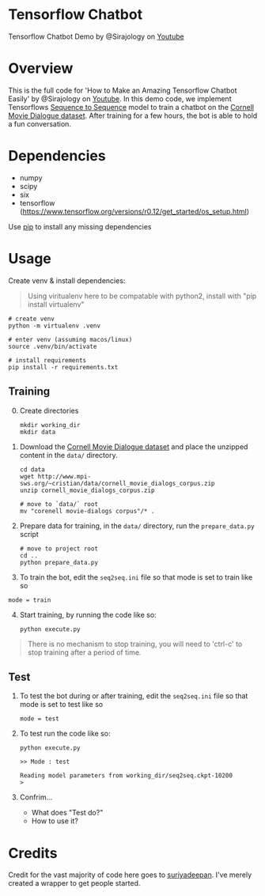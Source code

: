 # Tensorflow Chatbot
Tensorflow Chatbot Demo by @Sirajology on [Youtube](https://youtu.be/SJDEOWLHYVo)

Overview
============
This is the full code for 'How to Make an Amazing Tensorflow Chatbot Easily' by @Sirajology on [Youtube](https://youtu.be/SJDEOWLHYVo). In this demo code, we implement Tensorflows [Sequence to Sequence](https://www.tensorflow.org/versions/r0.12/tutorials/seq2seq/index.html) model to train a
chatbot on the [Cornell Movie Dialogue dataset](https://www.cs.cornell.edu/~cristian/Cornell_Movie-Dialogs_Corpus.html). After training for a few hours, the bot is able to hold a fun conversation.


Dependencies
============
* numpy
* scipy 
* six
* tensorflow (https://www.tensorflow.org/versions/r0.12/get_started/os_setup.html)

Use [pip](https://pypi.python.org/pypi/pip) to install any missing dependencies


Usage
===========

Create venv & install dependencies:

> Using viritualenv here to be compatable with python2, install with "pip install virtualenv"

```
# create venv
python -m virtualenv .venv

# enter venv (assuming macos/linux)
source .venv/bin/activate

# install requirements
pip install -r requirements.txt
```

Training
--------------------

0. Create directories
    ```
    mkdir working_dir
    mkdir data
    ```

1. Download the [Cornell Movie Dialogue dataset](https://www.cs.cornell.edu/~cristian/Cornell_Movie-Dialogs_Corpus.html) and place the unzipped content in the `data/` directory.
    ```
    cd data
    wget http://www.mpi-sws.org/~cristian/data/cornell_movie_dialogs_corpus.zip
    unzip cornell_movie_dialogs_corpus.zip

    # move to `data/` root
    mv "corenell movie-dialogs corpus"/* .
    ```

2. Prepare data for training, in the `data/` directory, run the `prepare_data.py` script
    ```
    # move to project root
    cd ..
    python prepare_data.py
    ```

3. To train the bot, edit the `seq2seq.ini` file so that mode is set to train like so

`mode = train`

4. Start training, by running the code like so:

    ``python execute.py``

> There is no mechanism to stop training, you will need to 'ctrl-c' to stop training after a period of time.


Test
-------------

1. To test the bot during or after training, edit the `seq2seq.ini` file so that mode is set to test like so

    `mode = test`

2. To test run the code like so:

    ```
    python execute.py

    >> Mode : test

    Reading model parameters from working_dir/seq2seq.ckpt-10200
    >    
    ```

    

3. Confrim... 
    - What does "Test do?"
    - How to use it?

Credits
===========
Credit for the vast majority of code here goes to [suriyadeepan](https://github.com/suriyadeepan). I've merely created a wrapper to get people started. 